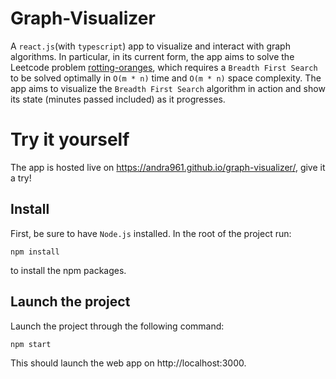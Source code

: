 # Graph-Visualizer

A `react.js`(with `typescript`) app to visualize and interact with graph algorithms. In particular, in its current form, the app aims to solve the Leetcode problem [rotting-oranges](https://leetcode.com/problems/rotting-oranges/), which requires a `Breadth First Search` to be solved optimally in `O(m * n)` time and `O(m * n)` space complexity. The app aims to visualize the `Breadth First Search` algorithm in action and show its state (minutes passed included) as it progresses.

# Try it yourself

The app is hosted live on https://andra961.github.io/graph-visualizer/, give it a try!

## Install

First, be sure to have `Node.js` installed. In the root of the project run:

```shell
npm install
```

to install the npm packages.

## Launch the project

Launch the project through the following command:

```shell
npm start
```

This should launch the web app on http://localhost:3000.
